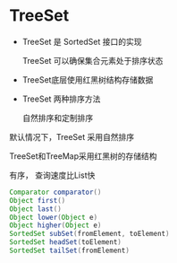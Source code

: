 # TreeSet

- TreeSet 是 SortedSet 接口的实现

  TreeSet 可以确保集合元素处于排序状态

- TreeSet底层使用红黑树结构存储数据

- TreeSet 两种排序方法

  自然排序和定制排序

默认情况下，TreeSet 采用自然排序

TreeSet和TreeMap采用红黑树的存储结构

有序， 查询速度比List快

```java
Comparator comparator()
Object first()
Object last()
Object lower(Object e)
Object higher(Object e)
SortedSet subSet(fromElement, toElement)
SortedSet headSet(toElement)
SortedSet tailSet(fromElement)
```

